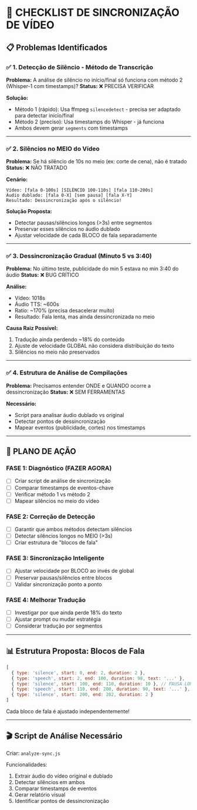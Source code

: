 # 🎯 CHECKLIST DE SINCRONIZAÇÃO DE VÍDEO

## 📋 Problemas Identificados

### ✅ 1. Detecção de Silêncio - Método de Transcrição
**Problema:** A análise de silêncio no início/final só funciona com método 2 (Whisper-1 com timestamps)?
**Status:** ❌ PRECISA VERIFICAR

**Solução:**
- Método 1 (rápido): Usa ffmpeg `silencedetect` - precisa ser adaptado para detectar início/final
- Método 2 (preciso): Usa timestamps do Whisper - já funciona
- Ambos devem gerar `segments` com timestamps

---

### ✅ 2. Silêncios no MEIO do Vídeo
**Problema:** Se há silêncio de 10s no meio (ex: corte de cena), não é tratado
**Status:** ❌ NÃO TRATADO

**Cenário:**
```
Vídeo: [fala 0-100s] [SILÊNCIO 100-110s] [fala 110-200s]
Áudio dublado: [fala 0-X] [sem pausa] [fala X-Y]
Resultado: Dessincronização após o silêncio!
```

**Solução Proposta:**
- Detectar pausas/silêncios longos (>3s) entre segmentos
- Preservar esses silêncios no áudio dublado
- Ajustar velocidade de cada BLOCO de fala separadamente

---

### ✅ 3. Dessincronização Gradual (Minuto 5 vs 3:40)
**Problema:** No último teste, publicidade do min 5 estava no min 3:40 do áudio
**Status:** ❌ BUG CRÍTICO

**Análise:**
- Vídeo: 1018s
- Áudio TTS: ~600s
- Ratio: ~170% (precisa desacelerar muito)
- Resultado: Fala lenta, mas ainda dessincronizada no meio

**Causa Raiz Possível:**
1. Tradução ainda perdendo ~18% do conteúdo
2. Ajuste de velocidade GLOBAL não considera distribuição do texto
3. Silêncios no meio não preservados

---

### ✅ 4. Estrutura de Análise de Compilações
**Problema:** Precisamos entender ONDE e QUANDO ocorre a dessincronização
**Status:** ❌ SEM FERRAMENTAS

**Necessário:**
- Script para analisar áudio dublado vs original
- Detectar pontos de dessincronização
- Mapear eventos (publicidade, cortes) nos timestamps

---

## 🔧 PLANO DE AÇÃO

### FASE 1: Diagnóstico (FAZER AGORA)
- [ ] Criar script de análise de sincronização
- [ ] Comparar timestamps de eventos-chave
- [ ] Verificar método 1 vs método 2
- [ ] Mapear silêncios no meio do vídeo

### FASE 2: Correção de Detecção
- [ ] Garantir que ambos métodos detectam silêncios
- [ ] Detectar silêncios longos no MEIO (>3s)
- [ ] Criar estrutura de "blocos de fala"

### FASE 3: Sincronização Inteligente
- [ ] Ajustar velocidade por BLOCO ao invés de global
- [ ] Preservar pausas/silêncios entre blocos
- [ ] Validar sincronização ponto a ponto

### FASE 4: Melhorar Tradução
- [ ] Investigar por que ainda perde 18% do texto
- [ ] Ajustar prompt ou mudar estratégia
- [ ] Considerar tradução por segmentos

---

## 📊 Estrutura Proposta: Blocos de Fala

```javascript
[
  { type: 'silence', start: 0, end: 2, duration: 2 },
  { type: 'speech', start: 2, end: 100, duration: 98, text: '...' },
  { type: 'silence', start: 100, end: 110, duration: 10 }, // PAUSA LONGA
  { type: 'speech', start: 110, end: 200, duration: 90, text: '...' },
  { type: 'silence', start: 200, end: 202, duration: 2 }
]
```

Cada bloco de fala é ajustado independentemente!

---

## 🎬 Script de Análise Necessário

Criar: `analyze-sync.js`

Funcionalidades:
1. Extrair áudio do vídeo original e dublado
2. Detectar silêncios em ambos
3. Comparar timestamps de eventos
4. Gerar relatório visual
5. Identificar pontos de dessincronização

